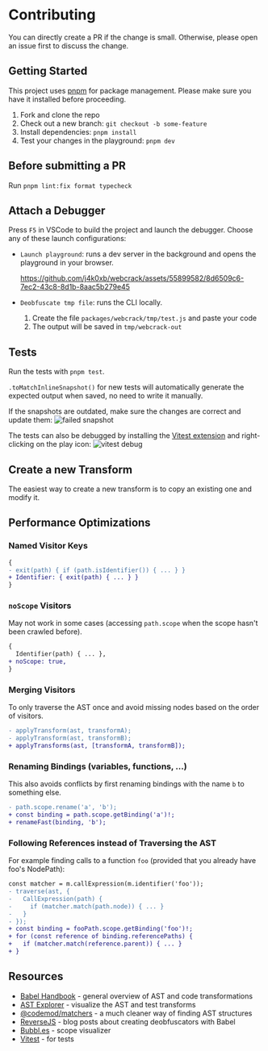 # Contributing

You can directly create a PR if the change is small. Otherwise, please open an issue first to discuss the change.

## Getting Started

This project uses [pnpm](https://pnpm.js.org/) for package management. Please make sure you have it installed before proceeding.

1. Fork and clone the repo
2. Check out a new branch: `git checkout -b some-feature`
3. Install dependencies: `pnpm install`
4. Test your changes in the playground: `pnpm dev`

## Before submitting a PR

Run `pnpm lint:fix format typecheck`

## Attach a Debugger

Press `F5` in VSCode to build the project and launch the debugger.
Choose any of these launch configurations:

- `Launch playground`: runs a dev server in the background and opens the playground in your browser.

  <https://github.com/j4k0xb/webcrack/assets/55899582/8d6509c6-7ec2-43c8-8d1b-8aac5b279e45>

- `Deobfuscate tmp file`: runs the CLI locally.
  1. Create the file `packages/webcrack/tmp/test.js` and paste your code
  2. The output will be saved in `tmp/webcrack-out`

## Tests

Run the tests with `pnpm test`.

`.toMatchInlineSnapshot()` for new tests will automatically generate the expected output when saved, no need to write it manually.

If the snapshots are outdated, make sure the changes are correct and update them:
![failed snapshot](https://user-images.githubusercontent.com/55899582/219093007-825a5056-38a0-4e8b-8512-b56e20174885.png)

The tests can also be debugged by installing the [Vitest extension](https://marketplace.visualstudio.com/items?itemName=vitest.explorer) and right-clicking on the play icon:
![vitest debug](https://github.com/j4k0xb/webcrack/assets/55899582/9661b202-7f85-4615-bf83-c132cfdaa9f7)

## Create a new Transform

The easiest way to create a new transform is to copy an existing one and modify it.

## Performance Optimizations

### Named Visitor Keys

```diff
{
- exit(path) { if (path.isIdentifier()) { ... } }
+ Identifier: { exit(path) { ... } }
}
```

### `noScope` Visitors

May not work in some cases (accessing `path.scope` when the scope hasn't been crawled before).

```diff
{
  Identifier(path) { ... },
+ noScope: true,
}
```

### Merging Visitors

To only traverse the AST once and avoid missing nodes based on the order of visitors.

```diff
- applyTransform(ast, transformA);
- applyTransform(ast, transformB);
+ applyTransforms(ast, [transformA, transformB]);
```

### Renaming Bindings (variables, functions, ...)

This also avoids conflicts by first renaming bindings with the name `b` to something else.

```diff
- path.scope.rename('a', 'b');
+ const binding = path.scope.getBinding('a')!;
+ renameFast(binding, 'b');
```

### Following References instead of Traversing the AST

For example finding calls to a function `foo` (provided that you already have foo's NodePath):

```diff
const matcher = m.callExpression(m.identifier('foo'));
- traverse(ast, {
-   CallExpression(path) {
-     if (matcher.match(path.node)) { ... }
-   }
- });
+ const binding = fooPath.scope.getBinding('foo')!;
+ for (const reference of binding.referencePaths) {
+   if (matcher.match(reference.parent)) { ... }
+ }
```

## Resources

- [Babel Handbook](https://github.com/jamiebuilds/babel-handbook/blob/master/translations/en/plugin-handbook.md) - general overview of AST and code transformations
- [AST Explorer](https://astexplorer.net/#/gist/b2ea907946274ad62ff348f403e58460/0cbd22f94e8b3231fef5d07eeb82d326798f7040) - visualize the AST and test transforms
- [@codemod/matchers](https://github.com/codemod-js/codemod/blob/main/packages/matchers/README.md) - a much cleaner way of finding AST structures
- [ReverseJS](https://steakenthusiast.github.io/) - blog posts about creating deobfuscators with Babel
- [Bubbl.es](https://jsbubbl.es) - scope visualizer
- [Vitest](https://vitest.dev/guide) - for tests
